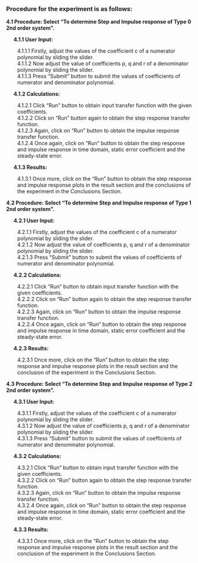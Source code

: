 ### Procedure for the experiment is as follows:
<p style="margin-left:0px;"><strong>4.1 Procedure: Select “To determine Step and Impulse response of Type 0 2nd order system”.</strong></p>
<p style="margin-left:20px;"><strong>4.1.1 User Input:</strong></p>
        <p style="margin-left:30px;">4.1.1.1 Firstly, adjust the values of the coefficient c of a numerator polynomial by 
                         sliding the slider.<br>
          4.1.1.2 Now adjust the value of coefficients p, q and r of a denominator polynomial by sliding
                         the slider.<br>
          4.1.1.3 Press “Submit” button to submit the values of coefficients of numerator and 
                        denominator polynomial.</p>

<p style="margin-left:20px;"><strong>4.1.2 Calculations:</strong></p>
        <p style="margin-left:30px;">4.1.2.1 Click “Run” button to obtain input transfer function with the given coefficients.<br>
          4.1.2.2 Click on “Run” button again to obtain the step response transfer function.<br>
          4.1.2.3 Again, click on “Run” button to obtain the impulse response transfer function.<br>
          4.1.2.4 Once again, click on “Run” button to obtain the step response and impulse response in 
                        time domain, static error coefficient and the steady-state error.</p>

<p style="margin-left:20px;"><strong>4.1.3 Results:</strong></p>
          <p style="margin-left:30px;">4.1.3.1  Once more, click on the “Run” button to obtain the step response and impulse response plots in the result section and the conclusions of the experiment in the Conclusions Section.</p>


<p style="margin-left:0px;"><strong>4.2 Procedure: Select “To determine Step and Impulse response of Type 1 2nd order system”.</strong></p>
<p style="margin-left:20px;"><strong>4.2.1 User Input:</strong></p>
        <p style="margin-left:30px;">4.2.1.1 Firstly, adjust the values of the coefficient c of a numerator polynomial by 
                         sliding the slider.<br>
          4.2.1.2 Now adjust the value of coefficients p, q and r of a denominator polynomial by sliding
                         the slider.<br>
          4.2.1.3 Press “Submit” button to submit the values of coefficients of numerator and 
                        denominator polynomial.</p>

<p style="margin-left:20px;"><strong>4.2.2 Calculations:</strong></p>
        <p style="margin-left:30px;">4.2.2.1 Click “Run” button to obtain input transfer function with the given coefficients.<br>
          4.2.2.2 Click on “Run” button again to obtain the step response transfer function.<br>
          4.2.2.3 Again, click on “Run” button to obtain the impulse response transfer function.<br>
          4.2.2.4 Once again, click on “Run” button to obtain the step response and impulse response in 
                        time domain, static error coefficient and the steady-state error.</p>

<p style="margin-left:20px;"><strong>4.2.3 Results:</strong></p>
             <p style="margin-left:30px;">4.2.3.1 Once more, click on the “Run” button to obtain the step response and impulse response plots in the result section and the conclusion of the experiment in the Conclusions Section.</p>

<p style="margin-left:0px;"><strong>4.3 Procedure: Select “To determine Step and Impulse response of Type 2 2nd order system”.</strong></p>
<p style="margin-left:20px;"><strong>4.3.1 User Input:</strong></p>
        <p style="margin-left:30px;">4.3.1.1 Firstly, adjust the values of the coefficient c of a numerator polynomial by 
                         sliding the slider.<br>
          4.3.1.2 Now adjust the value of coefficients p, q and r of a denominator polynomial by sliding
                         the slider.<br>
          4.3.1.3 Press “Submit” button to submit the values of coefficients of numerator and 
                        denominator polynomial.</p>

<p style="margin-left:20px;"><strong>4.3.2 Calculations:</strong></p>
        <p style="margin-left:30px;">4.3.2.1 Click “Run” button to obtain input transfer function with the given coefficients.<br>
          4.3.2.2 Click on “Run” button again to obtain the step response transfer function.<br>
          4.3.2.3 Again, click on “Run” button to obtain the impulse response transfer function.<br>
          4.3.2.4 Once again, click on “Run” button to obtain the step response and impulse response in 
                        time domain, static error coefficient and the steady-state error.</p>

<p style="margin-left:20px;"><strong>4.3.3 Results:</strong></p>
             <p style="margin-left:30px;">4.3.3.1 Once more, click on the “Run” button to obtain the step response and impulse response plots in the result section and the conclusion of the experiment in the Conclusions Section.</p>
